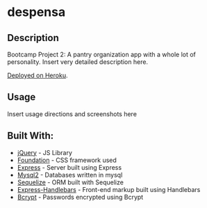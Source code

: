 # despensa

## Description

Bootcamp Project 2: A pantry organization app with a whole lot of personality.
Insert very detailed description here. 

[Deployed on Heroku](https://www.youtube.com/watch?v=DLzxrzFCyOs).


## Usage

Insert usage directions and screenshots here

## Built With:

* [jQuery](https://jquery.com/) - JS Library
* [Foundation](https://get.foundation/) - CSS framework used
* [Express](https://www.npmjs.com/package/express) - Server built using Express
* [Mysql2](https://www.npmjs.com/package/mysql2) - Databases written in mysql
* [Sequelize](https://www.npmjs.com/package/sequelize) - ORM built with Sequelize
* [Express-Handlebars](https://www.npmjs.com/package/express-handlebars) - Front-end markup built using Handlebars
* [Bcrypt](https://www.npmjs.com/package/bcrypt) - Passwords encrypted using Bcrypt
